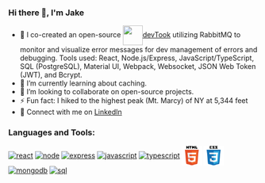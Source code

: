 ### Hi there 👋, I'm Jake

<!--

Template:
- 🔭 I’m currently working on ...
- 🌱 I’m currently learning ...
- 👯 I’m looking to collaborate on ...
- 🤔 I’m looking for help with ...
- 💬 Ask me about ...
- 📫 How to reach me: ...
- 😄 Pronouns: ...
- ⚡ Fun fact: I hiked to the highest peak (Mt. Marcy) of NY at 5,344 feet

<a href="" target="_blank" rel="nofollow"><img align="center" src="" height="40" width="40" alt=""/></a>

-->

- 🔭 I co-created an open-source <a href="https://github.com/oslabs-beta/RabbitTracks" target="_blank" rel="nofollow"><img align="center" src="" height="40" width="40" alt=""/>devTook</a> utilizing RabbitMQ to monitor and visualize error messages for dev management of errors and debugging. Tools used: React, Node.js/Express, JavaScript/TypeScript, SQL (PostgreSQL), Material UI, Webpack, Websocket, JSON Web Token (JWT), and Bcrypt.
- 🌱 I’m currently learning about caching.
- 👯 I’m looking to collaborate on open-source projects.
- ⚡ Fun fact: I hiked to the highest peak (Mt. Marcy) of NY at 5,344 feet
- 💬 Connect with me on <a href="https://www.linkedin.com/in/jakekazi/" target="_blank" rel="noopener noreferrer">LinkedIn</a>


### Languages and Tools:
<p>
  <a href="https://reactjs.org/" target="_blank" rel="nofollow"><img align="center" src="https://w7.pngwing.com/pngs/79/518/png-transparent-js-react-js-logo-react-react-native-logos-icon-thumbnail.png" height="40" width="40" alt="react"/></a>
  <a href="https://nodejs.org/en/about/" target="_blank" rel="nofollow"><img align="center" src="https://mpng.subpng.com/20180425/jrw/kisspng-node-js-javascript-web-application-express-js-comp-5ae0f84e2a4242.1423638015246930701731.jpg" height="40" width="40" alt="node"/></a>
  <a href="https://expressjs.com/" target="_blank" rel="nofollow"><img align="center" src="https://miro.medium.com/max/1400/1*XP-mZOrIqX7OsFInN2ngRQ.png" height="40" width="100" alt="express"/></a>
  <a target="_blank" rel="nofollow" href="https://developer.mozilla.org/en-US/docs/Web/JavaScript" target="_blank"><img align="center" src="https://upload.wikimedia.org/wikipedia/commons/6/6a/JavaScript-logo.png" height="40" width="40" alt="javascript"/></a>
  <a href="https://www.typescriptlang.org/" target="_blank" rel="nofollow"><img align="center" src="https://upload.wikimedia.org/wikipedia/commons/thumb/4/4c/Typescript_logo_2020.svg/1200px-Typescript_logo_2020.svg.png" height="40" width="40" alt="typescript"/></a>
  <a href="https://www.w3schools.com/html/" target="_blank" rel="nofollow"><img align="center" src="https://raw.githubusercontent.com/devicons/devicon/master/icons/html5/html5-original-wordmark.svg" height="40" width="40" alt="html5"/></a> 
  <a href="https://www.w3schools.com/css/" target="_blank" rel="nofollow"><img align="center" src="https://raw.githubusercontent.com/devicons/devicon/master/icons/css3/css3-original-wordmark.svg" height="40" width="40" alt="css3"/></a>
  <a href="https://www.mongodb.com/" target="_blank" rel="nofollow"><img align="center" src="https://assets-global.website-files.com/6009f6f109d51e60b911ba53/60232c7fee9f278674db9c2c_9kib-354x415-unnamed-mongodb-logo-sv-11562860723mgempnmrq3.png" height="40" width="40" alt="mongodb"/></a>
  <a href="https://www.w3schools.com/sql/" target="_blank" rel="nofollow"><img align="center" src="https://cdn.imgbin.com/15/18/22/imgbin-oracle-sql-developer-oracle-database-microsoft-sql-server-oracle-corporation-developer-LgifgeA6bvJcMeumFLJCHNsFm.jpg" height="40" width="40" alt="sql"/></a>
  </p>
